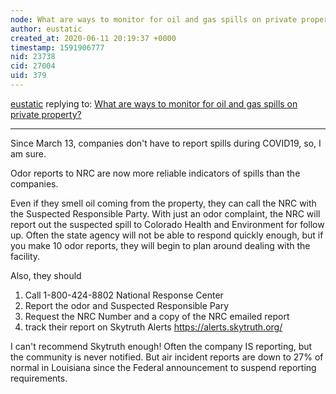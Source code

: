 ```yaml
---
node: What are ways to monitor for oil and gas spills on private property? 
author: eustatic
created_at: 2020-06-11 20:19:37 +0000
timestamp: 1591906777
nid: 23738
cid: 27004
uid: 379
---
```




[eustatic](../profile/eustatic) replying to: [What are ways to monitor for oil and gas spills on private property? ](../notes/stevie/05-29-2020/what-are-ways-to-monitor-for-oil-and-gas-spills-on-private-property)

----
Since March 13, companies don't have to report spills during COVID19, so, I am sure.

Odor reports to NRC are now more reliable indicators of spills than the companies. 

Even if they smell oil coming from the property, they can call the NRC with the Suspected Responsible Party.  With just an odor complaint, the NRC will report out the suspected spill to Colorado Health and Environment for follow up.  Often the state agency will not be able to respond quickly enough, but if you make 10 odor reports, they will begin to plan around dealing with the facility. 

Also, they should
1) Call 1-800-424-8802  National Response Center
2) Report the odor and Suspected Responsible Pary
3) Request the NRC Number and a copy of the NRC emailed report
4) track their report on Skytruth Alerts https://alerts.skytruth.org/

I can't recommend Skytruth enough!  Often the company IS reporting, but the community is never notified. But air incident reports are down to 27% of normal in Louisiana since the Federal announcement to suspend reporting requirements. 